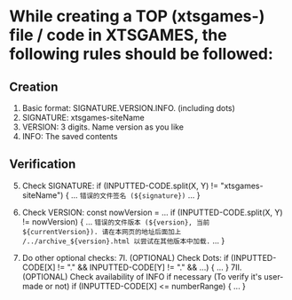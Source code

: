 # While creating a TOP (xtsgames-) file / code in XTSGAMES, the following rules should be followed:

## Creation
1. Basic format: SIGNATURE.VERSION.INFO. (including dots)
2. SIGNATURE: xtsgames-siteName
3. VERSION: 3 digits. Name version as you like
4. INFO: The saved contents

## Verification
5. Check SIGNATURE:
    if (INPUTTED-CODE.split(X, Y) != "xtsgames-siteName") { ... `错误的文件签名 (${signature})` ... }
6. Check VERSION:
    const nowVersion = ...
    if (INPUTTED-CODE.split(X, Y) != nowVersion) { ...  `错误的文件版本 (${version}, 当前 ${currentVersion}). 请在本网页的地址后面加上 /../archive_${version}.html 以尝试在其他版本中加载.` ... }
    
7. Do other optional checks:
7I. (OPTIONAL) Check Dots:
    if (INPUTTED-CODE[X] != "." && INPUTTED-CODE[Y] != "." && ...) { ... }
7II. (OPTIONAL) Check availability of INFO if necessary (To verify it's user-made or not)
    if (INPUTTED-CODE[X] <= numberRange) { ... }